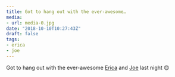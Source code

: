 ```yaml
---
title: Got to hang out with the ever-awesome…
media:
- url: media-0.jpg
date: "2018-10-10T10:27:43Z"
draft: false
tags:
- erica
- joe
---
```

Got to hang out with the ever-awesome [Erica](/tags/erica) and [Joe](/tags/joe) last night 😍
